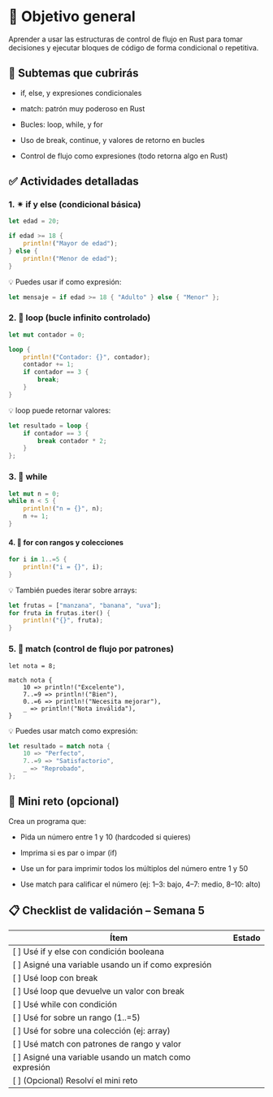 # 🎯 Objetivo general
Aprender a usar las estructuras de control de flujo en Rust para tomar decisiones y ejecutar bloques de código de forma condicional o repetitiva.

## 📌 Subtemas que cubrirás

* if, else, y expresiones condicionales

* match: patrón muy poderoso en Rust

* Bucles: loop, while, y for

* Uso de break, continue, y valores de retorno en bucles

* Control de flujo como expresiones (todo retorna algo en Rust)

## ✅ Actividades detalladas

### 1. ✴ if y else (condicional básica)

```rust
let edad = 20;

if edad >= 18 {
    println!("Mayor de edad");
} else {
    println!("Menor de edad");
}
```

💡 Puedes usar if como expresión:

```rust
let mensaje = if edad >= 18 { "Adulto" } else { "Menor" };
```

### 2. 🔁 loop (bucle infinito controlado)

```rust
let mut contador = 0;

loop {
    println!("Contador: {}", contador);
    contador += 1;
    if contador == 3 {
        break;
    }
}
```

💡 loop puede retornar valores:

```rust
let resultado = loop {
    if contador == 3 {
        break contador * 2;
    }
};
```

### 3. 🔄 while

```rust
let mut n = 0;
while n < 5 {
    println!("n = {}", n);
    n += 1;
}
```


#### 4. 🔂 for con rangos y colecciones

```rust
for i in 1..=5 {
    println!("i = {}", i);
}
```

💡 También puedes iterar sobre arrays:

```rust
let frutas = ["manzana", "banana", "uva"];
for fruta in frutas.iter() {
    println!("{}", fruta);
}
```

### 5. 🎯 match (control de flujo por patrones)

```
let nota = 8;

match nota {
    10 => println!("Excelente"),
    7..=9 => println!("Bien"),
    0..=6 => println!("Necesita mejorar"),
    _ => println!("Nota inválida"),
}
```

💡 Puedes usar match como expresión:

```rust
let resultado = match nota {
    10 => "Perfecto",
    7..=9 => "Satisfactorio",
    _ => "Reprobado",
};
```

## 🧪 Mini reto (opcional)
Crea un programa que:

* Pida un número entre 1 y 10 (hardcoded si quieres)

* Imprima si es par o impar (if)

* Use un for para imprimir todos los múltiplos del número entre 1 y 50

* Use match para calificar el número (ej: 1–3: bajo, 4–7: medio, 8–10: alto)

## 📋 Checklist de validación – Semana 5
|Ítem |	Estado|
| --- | ---|
| [ ] Usé if y else con condición booleana	 |  | 
| [ ] Asigné una variable usando un if como expresión		 |  | 
| [ ] Usé loop con break		 |  | 
| [ ] Usé loop que devuelve un valor con break		 |  | 
| [ ] Usé while con condición		 |  | 
| [ ] Usé for sobre un rango (1..=5)		 |  | 
| [ ] Usé for sobre una colección (ej: array)		 |  | 
| [ ] Usé match con patrones de rango y valor		 |  | 
| [ ] Asigné una variable usando un match como expresión		 |  | 
| [ ] (Opcional) Resolví el mini reto		 |  | 
